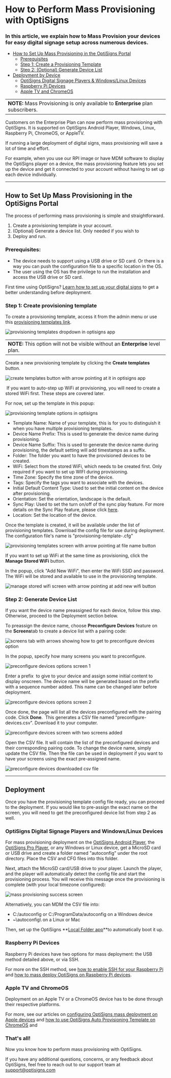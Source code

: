 # How to Perform Mass Provisioning with OptiSigns

### In this article, we explain how to Mass Provision your devices for easy digital signage setup across numerous devices.

* [How to Set Up Mass Provisioning in the OptiSigns Portal](#Setup)
  + [Prerequisites](#Prerequisites)
  + [Step 1: Create a Provisioning Template](#Step1)
  + [Step 2: (Optional) Generate Device List](#Step2)
* [Deployment by Device](#Deployment)
  + [OptiSigns Digital Signage Players & Windows/Linux Devices](#OptiSigns)
  + [Raspberry Pi Devices](#Raspberry)
  + [Apple TV and ChromeOS](#AppleTV)

|  |
| --- |
| **NOTE:** Mass Provisioning is only available to **Enterprise** plan subscribers. |

Customers on the Enterprise Plan can now perform mass provisioning with OptiSigns. It is supported on OptiSigns Android Player, Windows, Linux, Raspberry Pi, ChromeOS, or AppleTV.

If running a large deployment of digital signs, mass provisioning will save a lot of time and effort.

For example, when you use our RPI image or have MDM software to display the OptiSigns player on a device, the mass provisioning feature lets you set up the device and get it connected to your account without having to set up each device individually.

---



## How to Set Up Mass Provisioning in the OptiSigns Portal

The process of performing mass provisioning is simple and straightforward.

1. Create a provisioning template in your account.
2. (Optional) Generate a device list. Only needed if you wish to
3. Deploy and run.

### Prerequisites:

* The device needs to support using a USB drive or SD card. Or there is a way you can push the configuration file to a specific location in the OS.
* The user using the OS has the privilege to run the installation and access the USB drive or SD card.

First time using OptiSigns? [Learn how to set up your digital signs](https://www.optisigns.com/blog/how-to-set-up-digital-signs-with-optisigns-and-amazon-fire-tv) to get a better understanding before deployment.

### Step 1: Create provisioning template

To create a provisioning template, access it from the admin menu or use this [provisioning templates link](https://app.optisigns.com/app/s/provisioning-templates).

![provisioning templates dropdown in optisigns app](https://support.optisigns.com/hc/article_attachments/34385117085715)

|  |
| --- |
| **NOTE:** This option will not be visible without an **Enterprise** level plan. |

Create a new provisioning template by clicking the **Create templates** button.

![create templates button with arrow pointing at it in optisigns app](https://support.optisigns.com/hc/article_attachments/34385123847827)

 If you want to auto-step up WiFi at provisioning, you will need to create a stored WiFi first. These steps are covered later.

For now, set up the template in this popup:

![provisioning template options in optisigns](https://support.optisigns.com/hc/article_attachments/4416555482899)

* Template Name: Name of your template, this is for you to distinguish it when you have multiple provisioning templates.
* Device Name Prefix: This is used to generate the device name during provisioning.
* Device Name Suffix: This is used to generate the device name during provisioning, the default setting will add timestamps as a suffix.
* Folder: The folder you want to have the provisioned devices to be created.
* WiFi: Select from the stored WiFi, which needs to be created first. Only required if you want to set up WIFI during provisioning.
* Time Zone: Specify the time zone of the device.
* Tags: Specify the tags you want to associate with the devices.
* Initial Default Content Type: Used to set the initial content on the device after provisioning.
* Orientation: Set the orientation, landscape is the default.
* Sync Play: Used to set the turn on/off of the sync play feature. For more details on the Sync Play feature, please click [here](https://support.optisigns.com/hc/en-us/articles/4412065189267-Synchronized-playback-Sync-Play-feature).
* Location: Set the location of the device.

Once the template is created, it will be available under the list of provisioning templates. Download the config file for use during deployment. The configuration file's name is "provisioning-template-<Your Template Name>.cfg"

![provisioning templates screen with arrow pointing at file name button](https://support.optisigns.com/hc/article_attachments/4416548298259)

If you want to set up WiFi at the same time as provisioning, click the **Manage Stored WiFi** button.

In the popup, click "Add New WiFi", then enter the WiFi SSID and password. The WiFi will be stored and available to use in the provisioning template.

![manage stored wifi screen with arrow pointing at add new wifi button](https://support.optisigns.com/hc/article_attachments/4416570772627)

### Step 2: Generate Device List

If you want the device name preassigned for each device, follow this step. Otherwise, proceed to the Deployment section below.

To preassign the device name, choose **Preconfigure Devices** feature on the **Screens**tab to create a device list with a pairing code:

![screens tab with arrows showing how to get to preconfigure devices option](https://support.optisigns.com/hc/article_attachments/4416556453779)

In the popup, specify how many screens you want to preconfigure.

![preconfigure devices options screen 1](https://support.optisigns.com/hc/article_attachments/4416556459923)

Enter a prefix  to give to your device and assign some initial content to display onscreen. The device name will be generated based on the prefix with a sequence number added. This name can be changed later before deployment.

![preconfigure devices options screen 2](https://support.optisigns.com/hc/article_attachments/4416556506003)

Once done, the page will list all the devices preconfigured with the pairing code. Click **Done**.  This generates a CSV file named "preconfigure-devices.csv". Download it to your computer.

![preconfigure devices screen with two screens added](https://support.optisigns.com/hc/article_attachments/4416556695571)

Open the CSV file. It will contain the list of the preconfigured devices and their corresponding pairing code. To change the device name, simply update the CSV file. Then the file can be used in deployment if you want to have your screens using the exact pre-assigned name.

![preconfigure devices downloaded csv file](https://support.optisigns.com/hc/article_attachments/4416571675923)

---



## Deployment

Once you have the provisioning template config file ready, you can proceed to the deployment. If you would like to pre-assign the exact name on the screen, you will need to get the preconfigured device list from step 2 as well.

### OptiSigns Digital Signage Players and Windows/Linux Devices

For mass provisioning deployment on the [OptiSigns Android Player](https://shop.optisigns.com/products/optisigns-android-stick-player-2), the [OptiSigns Pro Player](https://shop.optisigns.com/products/optisigns-digital-signage-player), or any Windows or Linux device, get a MicroSD card or USB drive and create a folder named "autoconfig" under the root directory. Place the CSV and CFG files into this folder.

Next, attach the MicroSD card/USB drive to your player. Launch the player, and the player will automatically detect the config file and start the provisioning process. You will receive this message once the provisioning is complete (with your local timezone configured):

![mass provisioning success screen](https://support.optisigns.com/hc/article_attachments/4416680470163)

Alternatively, you can MDM the CSV file into:

* C:/autoconfig or C:/ProgramData/autoconfig on a Windows device
* ~\autoconfig\ on a Linux or Mac

Then, set up the OptiSigns **[Local Folder app](https://support.optisigns.com/hc/en-us/articles/1500001985341-How-to-Use-the-Local-Folder-App-in-OptiSigns)**to automatically boot it up.

### Raspberry Pi Devices

Raspberry Pi devices have two options for mass deployment: the USB method detailed above, or via SSH.

For more on the SSH method, see [how to enable SSH for your Raspberry Pi](https://support.optisigns.com/hc/en-us/articles/1500008008981-How-to-enable-SSH-for-your-Raspberry-Pi) and [how to mass deploy OptiSigns on Raspberry Pi devices](https://support.optisigns.com/hc/en-us/articles/360063098753-How-to-mass-deploy-OptiSigns-on-Raspberry-Pi-devices).

### Apple TV and ChromeOS

Deployment on an Apple TV or a ChromeOS device has to be done through their respective platforms.

For more, see our articles on [configuring OptiSigns mass deployment on Apple devices](https://support.optisigns.com/hc/en-us/articles/31695220475283-Configuring-Mass-Deployment-with-Jamf-Pro-MDM-on-Apple-Devices) and [how to use OptiSigns Auto Provisioning Template on ChromeOS](https://support.optisigns.com/hc/en-us/articles/17353256033811-How-to-use-OptiSigns-Auto-Provisioning-Template-on-ChromeOS) and

### **That's all!**

Now you know how to perform mass provisioning with OptiSigns.

If you have any additional questions, concerns, or any feedback about OptiSigns, feel free to reach out to our support team at [support@optisigns.com](mailto:support@optisigns.com)